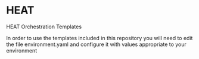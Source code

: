# HEAT
HEAT Orchestration Templates

In order to use the templates included in this repository you will need to edit the file environment.yaml 
and configure it with values appropriate to your environment
